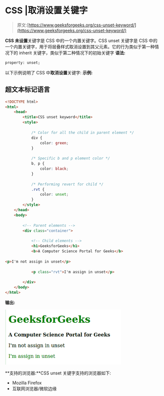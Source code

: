 # CSS |取消设置关键字

> 原文:[https://www.geeksforgeeks.org/css-unset-keyword/](https://www.geeksforgeeks.org/css-unset-keyword/)

**CSS 未设置**关键字是 CSS 中的一个内置关键字。CSS unset 关键字是 CSS 中的一个内置关键字，用于将层叠样式取消设置到其父元素。它的行为类似于第一种情况下的 inherit 关键字，类似于第二种情况下的初始关键字
**语法:**

```html
property: unset;
```

以下示例说明了 CSS 中**取消设置**关键字:
**示例:**

## 超文本标记语言

```html
<!DOCTYPE html>
<html>
    <head>
        <title>CSS unset keyword</title>
        <style>

            /* Color for all the child in parent element */
            div {
                color: green;
            }

            /* Specific b and p element color */
            b, p {
                color: black;
            }

            /* Performing revert for child */
            .rvt {
                color: unset;
            }
        </style>
    </head>
    <body>

        <!-- Parent elements -->
        <div class="container">

            <!-- Child elements -->
            <h1>GeeksforGeeks</h1>
            <b>A Computer Science Portal for Geeks</b>

<p>I'm not assign in unset</p>

            <p class="rvt">I'm assign in unset</p>

        </div>
    </body>
</html>
```

**输出:**

![](img/876f58c9bcd3e9f592e288fe0c0ab1ed.png)

**支持的浏览器:**CSS unset 关键字支持的浏览器如下:

*   Mozilla Firefox
*   互联网浏览器/微软边缘